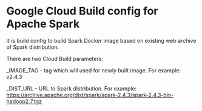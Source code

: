 # Google Cloud Build config for Apache Spark

It is build config to build Spark Docker image based on existing web archive of Spark distribution.

There are two Cloud Build parameters:

_IMAGE_TAG - tag which will used for newly built image. For example: v2.4.3

_DIST_URL - URL to Spark distribution. For example: https://archive.apache.org/dist/spark/spark-2.4.3/spark-2.4.3-bin-hadoop2.7.tgz